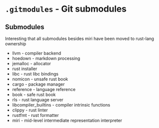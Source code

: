 # `.gitmodules` - Git submodules

## Submodules

Interesting that all submodules besides miri have been moved to rust-lang ownership

- llvm - compiler backend
- hoedown - markdown processing
- jemalloc - allocator
- rust installer
- libc - rust libc bindings
- nomicon - unsafe rust book
- cargo - package manager
- reference - language reference
- book - safe rust book
- rls - rust language server
- libcompiler_builtins - compiler intrinsic functions
- clippy - rust linter
- rustfmt - rust formatter
- miri - mid-level intermediate representation interpreter